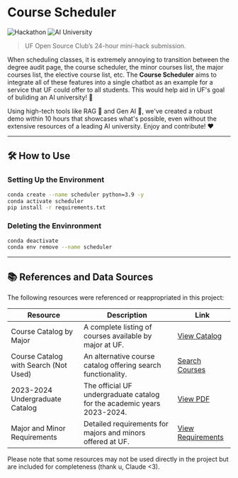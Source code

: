 # Course Scheduler

![Hackathon](https://osc-hack.devpost.com/)
![AI University](https://img.shields.io/badge/AI%20University-UF-<COLOR_CODE>?style=flat-square)

> UF Open Source Club’s 24-hour mini-hack submission.

When scheduling classes, it is extremely annoying to transition between the degree audit page, the course scheduler, the minor courses list, the major courses list,
the elective course list, etc. The **Course Scheduler** aims to integrate all of these features into a single chatbot as an example for a service that UF could offer to all students. 
This would help aid in UF's goal of buliding an AI university! 🚀

Using high-tech tools like RAG 🤖 and Gen AI 🧠, we've created a robust demo within 10 hours that showcases what's possible, even without the extensive resources of a leading AI university. Enjoy and contribute! ❤️

---

## 🛠 How to Use

### Setting Up the Environment

```sh
conda create --name scheduler python=3.9 -y
conda activate scheduler
pip install -r requirements.txt
```

### Deleting the Envinronment

```sh
conda deactivate
conda env remove --name scheduler
```

---


## 📚 References and Data Sources

The following resources were referenced or reappropriated in this project:

| Resource | Description | Link |
|----------|-------------|------|
| Course Catalog by Major | A complete listing of courses available by major at UF. | [View Catalog](https://catalog.ufl.edu/UGRD/courses/) |
| Course Catalog with Search (Not Used) | An alternative course catalog offering search functionality. | [Search Courses](https://catalog.ufl.edu/course-search/) |
| 2023-2024 Undergraduate Catalog | The official UF undergraduate catalog for the academic years 2023-2024. | [View PDF](https://catalog.ufl.edu/pdf/2023-2024%20Undergraduate%20Catalog%20UF.pdf) |
| Major and Minor Requirements | Detailed requirements for majors and minors offered at UF. | [View Requirements](https://catalog.ufl.edu/UGRD/programs/) |

Please note that some resources may not be used directly in the project but are included for completeness (thank u, Claude <3).
